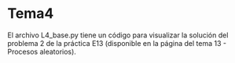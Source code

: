 # Tema4
El archivo L4_base.py tiene un código para visualizar la solución del problema 2 de la práctica E13 (disponible en la página del tema 13 - Procesos aleatorios).

